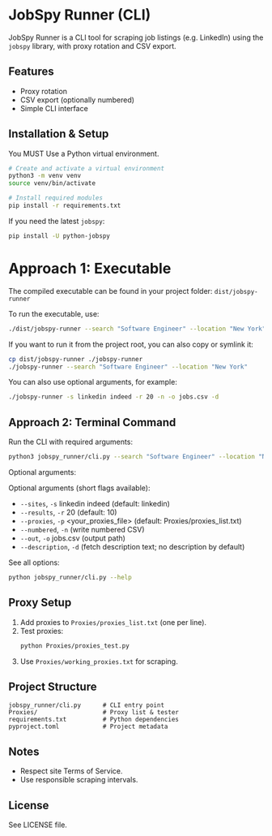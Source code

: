 # JobSpy Runner (CLI)

JobSpy Runner is a CLI tool for scraping job listings (e.g. LinkedIn) using the `jobspy` library, with proxy rotation and CSV export.

## Features
- Proxy rotation
- CSV export (optionally numbered)
- Simple CLI interface

## Installation & Setup
You MUST Use a Python virtual environment.

```bash
# Create and activate a virtual environment
python3 -m venv venv
source venv/bin/activate

# Install required modules
pip install -r requirements.txt
```

If you need the latest `jobspy`:
```bash
pip install -U python-jobspy
```
# Approach 1: Executable

The compiled executable can be found in your project folder:
`dist/jobspy-runner`

To run the executable, use:
```bash
./dist/jobspy-runner --search "Software Engineer" --location "New York"
```

If you want to run it from the project root, you can also copy or symlink it:
```bash
cp dist/jobspy-runner ./jobspy-runner
./jobspy-runner --search "Software Engineer" --location "New York"
```

You can also use optional arguments, for example:
```bash
./jobspy-runner -s linkedin indeed -r 20 -n -o jobs.csv -d
```

## Approach 2: Terminal Command
Run the CLI with required arguments:
```bash
python3 jobspy_runner/cli.py --search "Software Engineer" --location "New York"
```


Optional arguments:

Optional arguments (short flags available):
- `--sites`, `-s` linkedin indeed (default: linkedin)
- `--results`, `-r` 20 (default: 10)
- `--proxies`, `-p` <your_proxies_file> (default: Proxies/proxies_list.txt)
- `--numbered`, `-n` (write numbered CSV)
- `--out`, `-o` jobs.csv (output path)
- `--description`, `-d` (fetch description text; no description by default)

See all options:
```bash
python jobspy_runner/cli.py --help
```

## Proxy Setup
1. Add proxies to `Proxies/proxies_list.txt` (one per line).
2. Test proxies:
   ```bash
   python Proxies/proxies_test.py
   ```
3. Use `Proxies/working_proxies.txt` for scraping.

## Project Structure
```
jobspy_runner/cli.py      # CLI entry point
Proxies/                  # Proxy list & tester
requirements.txt          # Python dependencies
pyproject.toml            # Project metadata
```

## Notes
- Respect site Terms of Service.
- Use responsible scraping intervals.

## License
See LICENSE file.
